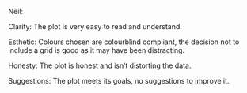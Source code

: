 Neil:

Clarity:
The plot is very easy to read and understand.

Esthetic:
Colours chosen are colourblind compliant, the decision not to include a grid is good as it may have been distracting.

Honesty:
The plot is honest and isn’t distorting the data.

Suggestions:
The plot meets its goals, no suggestions to improve it.
